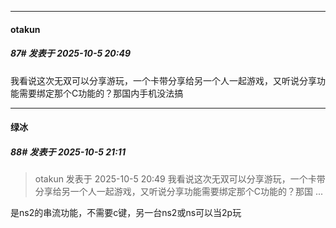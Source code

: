 ﻿
*****

####  otakun  
##### 87#       发表于 2025-10-5 20:49

我看说这次无双可以分享游玩，一个卡带分享给另一个人一起游戏，又听说分享功能需要绑定那个C功能的？那国内手机没法搞


*****

####  绿冰  
##### 88#       发表于 2025-10-5 21:11

<blockquote>otakun 发表于 2025-10-5 20:49
我看说这次无双可以分享游玩，一个卡带分享给另一个人一起游戏，又听说分享功能需要绑定那个C功能的？那国 ...</blockquote>
是ns2的串流功能，不需要c键，另一台ns2或ns可以当2p玩

